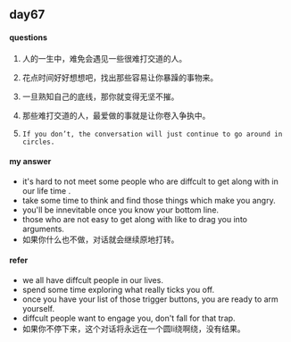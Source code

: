 ## day67

#### questions

1.    人的一生中，难免会遇见一些很难打交道的人。

2.    花点时间好好想想吧，找出那些容易让你暴躁的事物来。

3.    一旦熟知自己的底线，那你就变得无坚不摧。

4.    那些难打交道的人，最爱做的事就是让你卷入争执中。

5.     If you don’t, the conversation will just continue to go around in circles.


#### my answer

- it's hard to not meet some people who are diffcult to get along with in our life time .
- take some time to think and find those things which make you angry.
- you'll be innevitable once you know your bottom line.
- those who are not easy to get along with like to drag you into arguments.
- 如果你什么也不做，对话就会继续原地打转。


#### refer

- we all have diffcult people in our lives.
- spend some time exploring what really ticks you off.
- once you have your list of those trigger buttons, you are ready to arm yourself.
- diffcult people want to engage you, don't fall for that trap.
- 如果你不停下来，这个对话将永远在一个圆li绕啊绕，没有结果。
